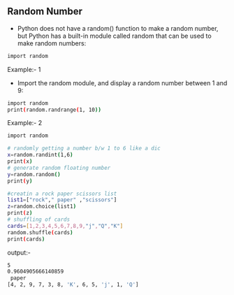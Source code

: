 ## Random Number
- Python does not have a random() function to make a random number, but Python has a built-in module called random that can be used to make random numbers:

```bash
import random
```
Example:- 1 
- Import the random module, and display a random number between 1 and 9:
```bash
import random
print(random.randrange(1, 10))
```

Example:- 2
```bash
import random

# randomly getting a number b/w 1 to 6 like a dic
x=random.randint(1,6)
print(x)
# generate random floating number
y=random.random()
print(y)

#creatin a rock paper scissors list
list1=["rock"," paper" ,"scissors"]
z=random.choice(list1)
print(z)
# shuffling of cards
cards=[1,2,3,4,5,6,7,8,9,"j","Q","K"]
random.shuffle(cards)
print(cards)
```
output:-
```bash
5
0.9604905666140859
 paper
[4, 2, 9, 7, 3, 8, 'K', 6, 5, 'j', 1, 'Q']
```

